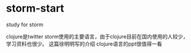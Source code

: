 storm-start
===========

study for storm

clojure是twitter storm使用的主要语言，由于clojure目前在国内使用的人较少，学习资料也很少。
这篇徐明明写的介绍 clojure语言的ppt很值得一看
